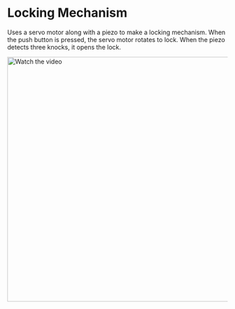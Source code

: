 # Locking Mechanism

Uses a servo motor along with a piezo to make a locking mechanism. When the push button is pressed, the servo motor rotates to lock. When the piezo detects three knocks, it opens the lock.

<div>
  <a href="https://youtu.be/AMZrqdGQ9B4">
    <img src="https://img.youtube.com/vi/AMZrqdGQ9B4/0.jpg" alt="Watch the video" style="width:560px;">
  </a>
</div>